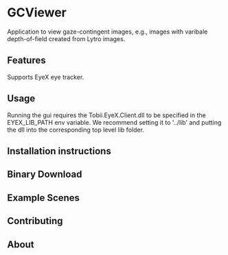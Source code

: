 GCViewer
========

Application to view gaze-contingent images, e.g., images with varibale
depth-of-field created from Lytro images.

Features
--------

Supports EyeX eye tracker.

Usage
-----

Running the gui requires the Tobii.EyeX.Client.dll to be specified in the
EYEX_LIB_PATH env variable. We recommend setting it to '../lib' and putting the
dll into the corresponding top level lib folder.

Installation instructions
-------------------------

Binary Download
---------------

Example Scenes
--------------

Contributing
-------------

About
-----

